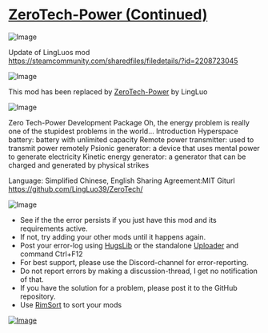# [ZeroTech-Power (Continued)](https://steamcommunity.com/sharedfiles/filedetails/?id=2609653564)

![Image](https://i.imgur.com/buuPQel.png)

Update of LingLuos mod
https://steamcommunity.com/sharedfiles/filedetails/?id=2208723045

![Image](https://i.imgur.com/3npT60J.png)

This mod has been replaced by [ZeroTech-Power](https://steamcommunity.com/sharedfiles/filedetails/?id=3305142122) by LingLuo
	
![Image](https://i.imgur.com/Z4GOv8H.png)

Zero Tech-Power Development Package
Oh, the energy problem is really one of the stupidest problems in the world...
Introduction
    Hyperspace battery: battery with unlimited capacity
    Remote power transmitter: used to transmit power remotely
    Psionic generator: a device that uses mental power to generate electricity
    Kinetic energy generator: a generator that can be charged and generated by physical strikes
	
Language: Simplified Chinese, English
Sharing Agreement:MIT
Giturl https://github.com/LingLuo39/ZeroTech/

![Image](https://i.imgur.com/PwoNOj4.png)



-  See if the the error persists if you just have this mod and its requirements active.
-  If not, try adding your other mods until it happens again.
-  Post your error-log using [HugsLib](https://steamcommunity.com/workshop/filedetails/?id=818773962) or the standalone [Uploader](https://steamcommunity.com/sharedfiles/filedetails/?id=2873415404) and command Ctrl+F12
-  For best support, please use the Discord-channel for error-reporting.
-  Do not report errors by making a discussion-thread, I get no notification of that.
-  If you have the solution for a problem, please post it to the GitHub repository.
-  Use [RimSort](https://github.com/RimSort/RimSort/releases/latest) to sort your mods

 

[![Image](https://img.shields.io/github/v/release/emipa606/ZeroTechPower?label=latest%20version&style=plastic&color=9f1111&labelColor=black)](https://steamcommunity.com/sharedfiles/filedetails/changelog/2609653564)
